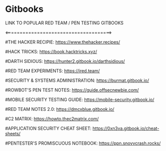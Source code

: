 # Gitbooks
LINK TO POPULAR RED TEAM / PEN TESTING GITBOOKS

<=====================================>


#THE HACKER RECIPIE:
https://www.thehacker.recipes/

#HACK TRICKS:
https://book.hacktricks.xyz/

#DARTH SIDIOUS:
https://hunter2.gitbook.io/darthsidious/

#RED TEAM EXPERIMENTS:
https://ired.team/

#SECURITY & SYSTEMS ADMINISTRATION:
https://burmat.gitbook.io/

#ROWBOT'S PEN TEST NOTES:
https://guide.offsecnewbie.com/

#MOBILE SECURITY TESTING GUIDE:
https://mobile-security.gitbook.io/

#RED TEAM NOTES 2.0:
https://dmcxblue.gitbook.io/

#C2 MATRIX:
https://howto.thec2matrix.com/

#APPLICATION SECURITY CHEAT SHEET:
https://0xn3va.gitbook.io/cheat-sheets/

#PENTESTER'S PROMISCUOUS NOTEBOOK:
https://ppn.snovvcrash.rocks/

